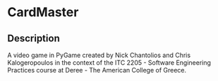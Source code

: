 # CardMaster

## Description
A video game in PyGame created by Nick Chantolios and Chris Kalogeropoulos in the context of the ITC 2205 - Software Engineering Practices course at Deree - The American College of Greece.